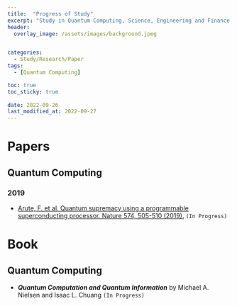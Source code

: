 ```yaml
---
title:  "Progress of Study"
excerpt: "Study in Quantum Computing, Science, Engineering and Finance. List of studied papers and books with my blog. This self-development project started from 1th Oct 2022. This page is updating periodically."
header:
  overlay_image: /assets/images/background.jpeg


categories:
  - Study/Research/Paper
tags:
  - [Quantum Computing]

toc: true
toc_sticky: true
 
date: 2022-09-26
last_modified_at: 2022-09-27
---
```


# Papers
## Quantum Computing
### 2019
- [Arute, F. et al. Quantum supremacy using a programmable superconducting processor. Nature 574, 505-510 (2019).](https://www.nature.com/articles/s41586-019-1666-5) `(In Progress)`

# Book
## Quantum Computing
- ***Quantum Computation and Quantum Information*** by Michael A. Nielsen and Isaac L. Chuang `(In Progress)`
